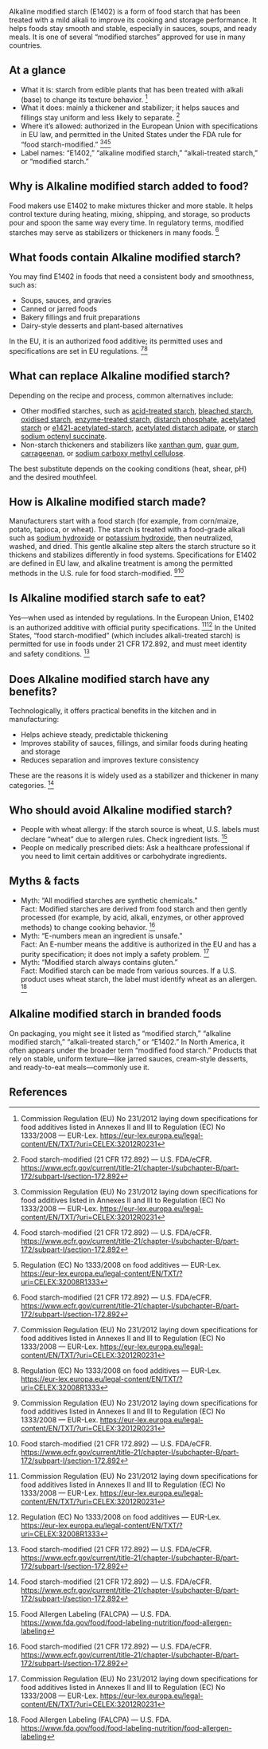Alkaline modified starch (E1402) is a form of food starch that has been treated with a mild alkali to improve its cooking and storage performance. It helps foods stay smooth and stable, especially in sauces, soups, and ready meals. It is one of several “modified starches” approved for use in many countries.

<!--more-->

## At a glance
- What it is: starch from edible plants that has been treated with alkali (base) to change its texture behavior. [^1]
- What it does: mainly a thickener and stabilizer; it helps sauces and fillings stay uniform and less likely to separate. [^2]
- Where it’s allowed: authorized in the European Union with specifications in EU law, and permitted in the United States under the FDA rule for “food starch-modified.” [^1][^2][^3]
- Label names: “E1402,” “alkaline modified starch,” “alkali-treated starch,” or “modified starch.”

## Why is Alkaline modified starch added to food?
Food makers use E1402 to make mixtures thicker and more stable. It helps control texture during heating, mixing, shipping, and storage, so products pour and spoon the same way every time. In regulatory terms, modified starches may serve as stabilizers or thickeners in many foods. [^2]

## What foods contain Alkaline modified starch?
You may find E1402 in foods that need a consistent body and smoothness, such as:
- Soups, sauces, and gravies
- Canned or jarred foods
- Bakery fillings and fruit preparations
- Dairy-style desserts and plant-based alternatives

In the EU, it is an authorized food additive; its permitted uses and specifications are set in EU regulations. [^1][^3]

## What can replace Alkaline modified starch?
Depending on the recipe and process, common alternatives include:
- Other modified starches, such as [acid-treated starch](/e1401-acid-treated-modified-starch), [bleached starch](/e1403-bleached-starch), [oxidised starch](/e1404-oxidised-starch), [enzyme-treated starch](/e1405-enzyme-treated-starch), [distarch phosphate](/e1412-distarch-phosphate), [acetylated starch](/e1420-acetylated-starch) or [e1421-acetylated-starch](/e1421-acetylated-starch), [acetylated distarch adipate](/e1422-acetylated-distarch-adipate), or [starch sodium octenyl succinate](/e1450-starch-sodium-octenyl-succinate).
- Non-starch thickeners and stabilizers like [xanthan gum](/e415-xanthan-gum), [guar gum](/e412-guar-gum), [carrageenan](/e407-carrageenan), or [sodium carboxy methyl cellulose](/e466-sodium-carboxy-methyl-cellulose).

The best substitute depends on the cooking conditions (heat, shear, pH) and the desired mouthfeel.

## How is Alkaline modified starch made?
Manufacturers start with a food starch (for example, from corn/maize, potato, tapioca, or wheat). The starch is treated with a food-grade alkali such as [sodium hydroxide](/e524-sodium-hydroxide) or [potassium hydroxide](/e525-potassium-hydroxide), then neutralized, washed, and dried. This gentle alkaline step alters the starch structure so it thickens and stabilizes differently in food systems. Specifications for E1402 are defined in EU law, and alkaline treatment is among the permitted methods in the U.S. rule for food starch-modified. [^1][^2]

## Is Alkaline modified starch safe to eat?
Yes—when used as intended by regulations. In the European Union, E1402 is an authorized additive with official purity specifications. [^1][^3] In the United States, “food starch-modified” (which includes alkali-treated starch) is permitted for use in foods under 21 CFR 172.892, and must meet identity and safety conditions. [^2]

## Does Alkaline modified starch have any benefits?
Technologically, it offers practical benefits in the kitchen and in manufacturing:
- Helps achieve steady, predictable thickening
- Improves stability of sauces, fillings, and similar foods during heating and storage
- Reduces separation and improves texture consistency

These are the reasons it is widely used as a stabilizer and thickener in many categories. [^2]

## Who should avoid Alkaline modified starch?
- People with wheat allergy: If the starch source is wheat, U.S. labels must declare “wheat” due to allergen rules. Check ingredient lists. [^4]
- People on medically prescribed diets: Ask a healthcare professional if you need to limit certain additives or carbohydrate ingredients.

## Myths & facts
- Myth: “All modified starches are synthetic chemicals.”  
  Fact: Modified starches are derived from food starch and then gently processed (for example, by acid, alkali, enzymes, or other approved methods) to change cooking behavior. [^2]
- Myth: “E-numbers mean an ingredient is unsafe.”  
  Fact: An E-number means the additive is authorized in the EU and has a purity specification; it does not imply a safety problem. [^1]
- Myth: “Modified starch always contains gluten.”  
  Fact: Modified starch can be made from various sources. If a U.S. product uses wheat starch, the label must identify wheat as an allergen. [^4]

## Alkaline modified starch in branded foods
On packaging, you might see it listed as “modified starch,” “alkaline modified starch,” “alkali-treated starch,” or “E1402.” In North America, it often appears under the broader term “modified food starch.” Products that rely on stable, uniform texture—like jarred sauces, cream-style desserts, and ready-to-eat meals—commonly use it.

## References
[^1]: Commission Regulation (EU) No 231/2012 laying down specifications for food additives listed in Annexes II and III to Regulation (EC) No 1333/2008 — EUR-Lex. https://eur-lex.europa.eu/legal-content/EN/TXT/?uri=CELEX:32012R0231
[^2]: Food starch-modified (21 CFR 172.892) — U.S. FDA/eCFR. https://www.ecfr.gov/current/title-21/chapter-I/subchapter-B/part-172/subpart-I/section-172.892
[^3]: Regulation (EC) No 1333/2008 on food additives — EUR-Lex. https://eur-lex.europa.eu/legal-content/EN/TXT/?uri=CELEX:32008R1333
[^4]: Food Allergen Labeling (FALCPA) — U.S. FDA. https://www.fda.gov/food/food-labeling-nutrition/food-allergen-labeling
